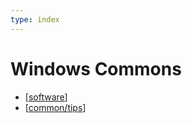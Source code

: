 ```yaml
---
type: index
---
```


# Windows Commons

- [[software]]
- [[common/tips]]

[//begin]: # "Autogenerated link references for markdown compatibility"
[software]: software.md "Windows Softwares"
[common/tips]: tips.md "Windows Usage Tips"
[//end]: # "Autogenerated link references"
